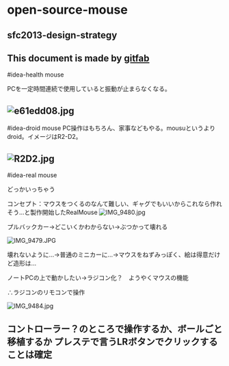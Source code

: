 # open-source-mouse
## sfc2013-design-strategy   
This document is made by [gitfab](http://gitfab.org)
---
#idea-health mouse

PCを一定時間連続で使用していると振動が止まらなくなる。

![e61edd08.jpg](https://raw.github.com/takerock/open-source-mouse/master/gitfab/resources/e61edd08.jpg)
---
#idea-droid mouse
PC操作はもちろん、家事などもやる。mousuというよりdroid。イメージはR2-D2。

![R2D2.jpg](https://raw.github.com/takerock/open-source-mouse/master/gitfab/resources/R2D2.jpg)
---
#idea-real mouse

どっかいっちゃう

コンセプト：マウスをつくるのなんて難しい、ギャグでもいいからこれなら作れそう…と製作開始したRealMouse
![IMG_9480.jpg](https://raw.github.com/takerock/open-source-mouse/master/gitfab/resources/IMG_9480.jpg)

プルバックカー→どこいくかわからない→ぶつかって壊れる

![IMG_9479.JPG](https://raw.github.com/takerock/open-source-mouse/master/gitfab/resources/IMG_9479.JPG)

壊れないように…→普通のミニカーに…→マウスをねずみっぽく、絵は得意だけど造形は…

ノートPCの上で動かしたい→ラジコン化？　ようやくマウスの機能

∴ラジコンのリモコンで操作



![IMG_9484.jpg](https://raw.github.com/takerock/open-source-mouse/master/gitfab/resources/IMG_9484.jpg)

コントローラー？のところで操作するか、ボールごと移植するか
プレステで言うLRボタンでクリックすることは確定
---
